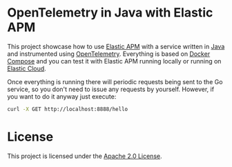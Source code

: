 # OpenTelemetry in Java with Elastic APM

This project showcase how to use [Elastic APM](https://www.elastic.co/apm) with a service written in [Java](https://openjdk.java.net/) and instrumented using [OpenTelemetry](https://opentelemetry.io/). Everything is based on [Docker Compose](https://docs.docker.com/compose/) and you can test it with Elastic APM running locally or running on [Elastic Cloud](https://www.elastic.co/cloud/).

Once everything is running there will periodic requests being sent to the Go service, so you don't need to issue any requests by yourself. However, if you want to do it anyway just execute:

```bash
curl -X GET http://localhost:8888/hello
```

# License

This project is licensed under the [Apache 2.0 License](./LICENSE).
